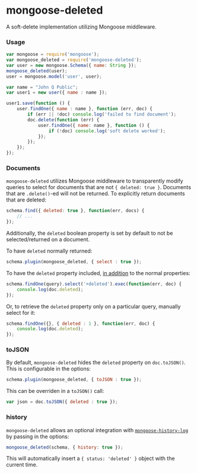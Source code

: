 # mongoose-deleted

A soft-delete implementation utilizing Mongoose middleware.

### Usage

```javascript
var mongoose = require('mongoose');
var mongoose_deleted = require('mongoose-deleted');
var user = new mongoose.Schema({ name: String });
mongoose_deleted(user);
user = mongoose.model('user', user);

var name = "John Q Public";
var user1 = new user({ name : name });

user1.save(function () {
    user.findOne({ name : name }, function (err, doc) {
        if (err || !doc) console.log('failed to find document');
        doc.delete(function (err) {
            user.findOne({ name: name }, function () {
                if (!doc) console.log('soft delete worked');
            });
        });
    });
});
```

### Documents

`mongoose-deleted` utilizes Mongoose middleware to transparently modify queries to select for documents that are not `{ deleted: true }`. Documents that are `.delete()`-ed will not be returned. To explicitly return documents that are deleted:

```javascript
schema.find({ deleted: true }, function(err, docs) {
    // ...
});
```

Additionally, the `deleted` boolean property is set by default to not be selected/returned on a document.

To have `deleted` normally returned:

```javascript
schema.plugin(mongoose_deleted, { select : true });
```

To have the `deleted` property included, [in addition](http://mongoosejs.com/docs/api.html#query_Query-select) to the normal properties:

```javascript
schema.findOne(query).select('+deleted').exec(function(err, doc) {
    console.log(doc.deleted);
});
```

Or, to retrieve the `deleted` property only on a particular query, manually select for it:

```javascript
schema.findOne({}, { deleted : 1 }, function(err, doc) {
    console.log(doc.deleted);
});
```



### toJSON

By default, `mongoose-deleted` hides the `deleted` property on `doc.toJSON()`. This is configurable in the options:

```javascript
schema.plugin(mongoose_deleted, { toJSON : true });
```

This can be overriden in a `toJSON()` call:

```javascript
var json = doc.toJSON({ deleted : true });
```


### history

`mongoose-deleted` allows an optional integration with [`mongoose-history-log`](https://www.npmjs.com/package/mongoose-history-log) by passing in the options:

```javascript
mongoose_deleted(schema, { history: true });
```

This will automatically insert a `{ status: 'deleted' }` object with the current time.
